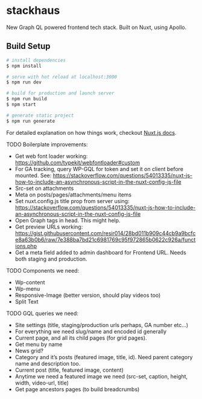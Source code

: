 # stackhaus

New Graph QL powered frontend tech stack. Built on Nuxt, using Apollo.

## Build Setup

```bash
# install dependencies
$ npm install

# serve with hot reload at localhost:3000
$ npm run dev

# build for production and launch server
$ npm run build
$ npm start

# generate static project
$ npm run generate
```

For detailed explanation on how things work, checkout [Nuxt.js docs](https://nuxtjs.org).

TODO Boilerplate improvements:

-   Get web font loader working: https://github.com/typekit/webfontloader#custom
-   For GA tracking, query WP-GQL for token and set it on client before mounted. See: https://stackoverflow.com/questions/54013335/nuxt-js-how-to-include-an-asynchronous-script-in-the-nuxt-config-js-file
-   Src-set on attachments
-   Meta on posts/pages/attachments/menu items
-   Set nuxt.config.js title prop from server using: https://stackoverflow.com/questions/54013335/nuxt-js-how-to-include-an-asynchronous-script-in-the-nuxt-config-js-file
-   Open Graph tags in head. This might help.
-   Get preview URLs working: https://gist.githubusercontent.com/resir014/28bd011b909c44cb9a9bcfce8a63b0b6/raw/7e388ba7bd21c6981769c95f972865b0622c926a/functions.php
-   Get a meta field added to admin dashboard for Frontend URL. Needs both staging and production.

TODO Components we need:

-   Wp-content
-   Wp-menu
-   Responsive-Image (better version, should play videos too)
-   Split Text

TODO GQL queries we need:

-   Site settings (title, staging/production urls perhaps, GA number etc...)
-   For everything we need slug/name and encoded id generally
-   Current page, and all its child pages (for grid pages).
-   Get menu by name
-   News grid?
-   Category and it’s posts (featured image, title, id). Need parent category name and description too.
-   Current post (title, featured image, content)
-   Anytime we need a featured image we need (src-set, caption, height, width, video-url, title)
-   Get page ancestors pages (to build breadcrumbs)

